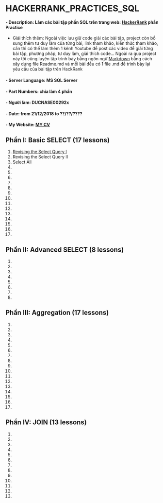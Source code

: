 # HACKERRANK_PRACTICES_SQL
#### - Description: Làm các bài tập phần SQL trên trang web: [HackerRank](https://www.hackerrank.com/domains/sql) phần Practice
* Giải thích thêm: Ngoài việc lưu giữ code giải các bài tập, project còn bổ sung thêm tư duy làm của từng bài, link tham khảo, kiến thức tham khảo, cần thì có thể làm thêm 1 kênh Youtube để post các video để giải từng bài tập, phương pháp, tư duy làm, giải thích code... Ngoài ra qua project này tôi cũng luyện tập trình bày bằng ngôn ngữ [Markdown](https://commonmark.org/) bằng cách xây dựng file Readme.md và mỗi bài đều có 1 file .md để trình bày lại yêu cầu của bài tập trên HackRank
#### - Server Language: MS SQL Server
#### - Part Numbers: chia làm 4 phần
#### - Người làm: DUCNASE00292x
#### - Date: from 21/12/2018 to ??/??/????
#### - My Website: [MY CV](https://ducnashare.github.io/)
## Phần I: Basic SELECT (17 lessons)
1. [Revising the Select Query I](https://www.hackerrank.com/challenges/revising-the-select-query/problem)
2. Revising the Select Query II
3. Select All
4. 
5.
6.
7.
8.
9.
10.
11.
12.
13.
14.
15.
16.
17.
## Phần II: Advanced SELECT (8 lessons)
1. 
2. 
3.
4.
5.
6.
7.
8.
## Phần III: Aggregation (17 lessons)
1. 
2.
3.
4.
5.
6.
7.
8.
9.
10.
11.
12.
13.
14.
15.
16.
17.
## Phần IV: JOIN (13 lessons)
1.
2.
3.
4.
5.
6.
7.
8.
9.
10.
11.
12.
13.
